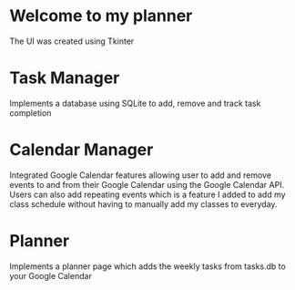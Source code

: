 # Welcome to my planner

The UI was created using Tkinter

# Task Manager

Implements a database using SQLite to add, remove and track task completion

# Calendar Manager

Integrated Google Calendar features allowing user to add and remove events to and from their Google Calendar using the Google Calendar API. Users can also add repeating events which is a feature I added to add my class schedule without having to manually add my classes to everyday.

# Planner

Implements a planner page which adds the weekly tasks from tasks.db to your Google Calendar 
